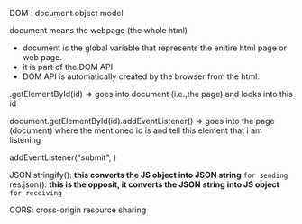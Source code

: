 DOM : document object model

document means the webpage (the whole html)
- document is the global variable that represents the enitire html page or web page.
- it is part of the DOM API
- DOM API is automatically created by the browser from the html.

.getElementById(id) => goes into document (i.e.,the page) and looks into this id

document.getElementById(id).addEventListener() => goes into the page (document) where the mentioned id is and tell this element that i am listening

addEventListener("submit", )


JSON.stringify():  **this converts the JS object into JSON string**     ``for sending``
res.json(): **this is the opposit, it converts the JSON string into JS object**  ``for receiving``

CORS: cross-origin resource sharing